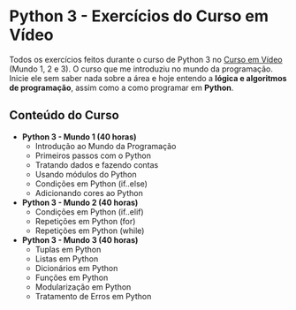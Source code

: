 # Python 3 - Exercícios do Curso em Vídeo
 Todos os exercícios feitos durante o curso de Python 3 no [Curso em Vídeo](https://www.cursoemvideo.com) (Mundo 1, 2 e 3). O curso que me introduziu no mundo da programação. Inicie ele sem saber nada sobre a área e hoje entendo a **lógica e algoritmos de programação**, assim como a como programar em **Python**.

## Conteúdo do Curso
- **Python 3 - Mundo 1 (40 horas)**
   - Introdução ao Mundo da Programação
   - Primeiros passos com o Python
   - Tratando dados e fazendo contas
   - Usando módulos do Python
   - Condições em Python (if..else)
   - Adicionando cores ao Python
- **Python 3 - Mundo 2 (40 horas)**
   - Condições em Python (if..elif)
   - Repetições em Python (for)
   - Repetições em Python (while)
- **Python 3 - Mundo 3 (40 horas)**
   - Tuplas em Python
   - Listas em Python
   - Dicionários em Python
   - Funções em Python
   - Modularização em Python
   - Tratamento de Erros em Python
